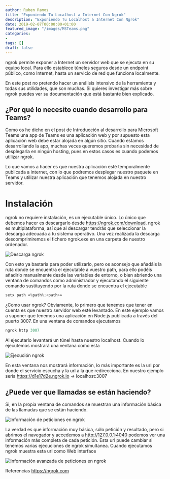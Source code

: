 ```yaml
---
author: Ruben Ramos
title: "Exponiendo Tu Localhost a Internet Con Ngrok"
description: "Exponiendo Tu Localhost a Internet Con Ngrok"
date: 2019-02-07T00:00:00+01:00
featured_image: "/images/MSTeams.png"
categories:
- 
tags: []
draft: false
---
```


ngrok permite exponer a Internet un servidor web que se ejecuta en su equipo local. Para ello establece túneles seguros desde un endpoint público, como Internet, hasta un servicio de red que funciona localmente.

En este post no pretendo hacer un análisis intensivo de la herramienta y todas sus utilidades, que son muchas. Si quieres investigar más sobre ngrok puedes ver su documentación que está bastante bien explicado.

## ¿Por qué lo necesito cuando desarrollo para Teams?
Como os he dicho en el post de Introducción al desarrollo para Microsoft Teams una app de Teams es una aplicación web y por supuesto esta aplicación web debe estar alojada en algún sitio. Cuando estamos desarrollando la app, muchas veces queremos probarla sin necesidad de desplegarla en ningún hosting, pues en estos casos es cuando podemos utilizar ngrok.

Lo que vamos a hacer es que nuestra aplicación esté temporalmente publicada a internet, con lo que podremos desplegar nuestro paquete en Teams y utilizar nuestra aplicación que tenemos alojada en nuestro servidor.

# Instalación
ngrok no requiere instalación, es un ejecutable único. Lo único que debemos hacer es descargarlo desde https://ngrok.com/download. ngrok es multiplataforma, así que al descargar tendrás que seleccionar la descarga adecuada a tu sistema operativo. Una vez realizada la descarga descomprimiremos el fichero ngrok.exe en una carpeta de nuestro ordenador.

![Descarga ngrok](/images/exponiendo-tu-localhost-a-internet-con-ngrok-01.png)

Con esto ya bastaría para poder utilizarlo, pero os aconsejo que añadáis la ruta donde se encuentra el ejecutable a vuestro path, para ello podéis añadirlo manualmente desde las variables de entorno, o bien abriendo una ventana de comandos como administrador y ejecutando el siguiente comando sustituyendo <path> por la ruta donde se encuentra el ejecutable

```powershell
setx path «%path%;<path>»
```

¿Como usar ngrok?
Obviamente, lo primero que tenemos que tener en cuenta es que nuestro servidor web esté levantado. En este ejemplo vamos a suponer que tenemos una aplicación en Node.js publicada a través del puerto 3007. En una ventana de comandos ejecutamos

```powershell
ngrok http 3007
```

Al ejecutarlo levantará un túnel hasta nuestro localhost. Cuando lo ejecutemos mostrará una ventana como esta

![Ejecución ngrok](/images/exponiendo-tu-localhost-a-internet-con-ngrok-02.png)

En esta ventana nos mostrará información, lo más importante es la url por donde el servicio escucha y la url a la que redirecciona. En nuestro ejemplo sería  https://d1e17d2e.ngrok.io -> localhost:3007

## ¿Puede ver que llamadas se están haciendo?
Si, en la propia ventana de comandos se muestran una información básica de las llamadas que se están haciendo.

![Información de peticiones en ngrok](/images/exponiendo-tu-localhost-a-internet-con-ngrok-03.png)

La verdad es que información muy básica, sólo petición y resultado, pero si abrimos el navegador y accedemos a http://127.0.0.1:4040 podemos ver una información más completa de cada petición. Esta url puede cambiar si tenemos varias ejecuciones de ngrok simultanea. Cuando ejecutamos ngrok muestra esta url como Web interface

![Información avanzada de peticiones en ngrok](/images/exponiendo-tu-localhost-a-internet-con-ngrok-04.png)

Referencias
https://ngrok.com